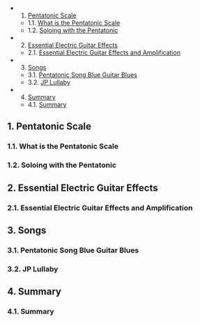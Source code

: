 <!-- vscode-markdown-toc -->
* 1. [Pentatonic Scale](#PentatonicScale)
	* 1.1. [What is the Pentatonic Scale](#WhatisthePentatonicScale)
	* 1.2. [Soloing with the Pentatonic](#SoloingwiththePentatonic)
* 2. [Essential Electric Guitar Effects](#EssentialElectricGuitarEffects)
	* 2.1. [Essential Electric Guitar Effects and Amplification](#EssentialElectricGuitarEffectsandAmplification)
* 3. [Songs](#Songs)
	* 3.1. [Pentatonic Song Blue Guitar Blues](#PentatonicSongBlueGuitarBlues)
	* 3.2. [JP Lullaby](#JPLullaby)
* 4. [Summary](#Summary)
	* 4.1. [Summary](#Summary-1)

<!-- vscode-markdown-toc-config
	numbering=true
	autoSave=true
	/vscode-markdown-toc-config -->
<!-- /vscode-markdown-toc -->

##  1. <a name='PentatonicScale'></a>Pentatonic Scale

###  1.1. <a name='WhatisthePentatonicScale'></a>What is the Pentatonic Scale

###  1.2. <a name='SoloingwiththePentatonic'></a>Soloing with the Pentatonic

##  2. <a name='EssentialElectricGuitarEffects'></a>Essential Electric Guitar Effects 

###  2.1. <a name='EssentialElectricGuitarEffectsandAmplification'></a>Essential Electric Guitar Effects and Amplification

##  3. <a name='Songs'></a>Songs

###  3.1. <a name='PentatonicSongBlueGuitarBlues'></a>Pentatonic Song Blue Guitar Blues

###  3.2. <a name='JPLullaby'></a>JP Lullaby

##  4. <a name='Summary'></a>Summary

###  4.1. <a name='Summary-1'></a>Summary
